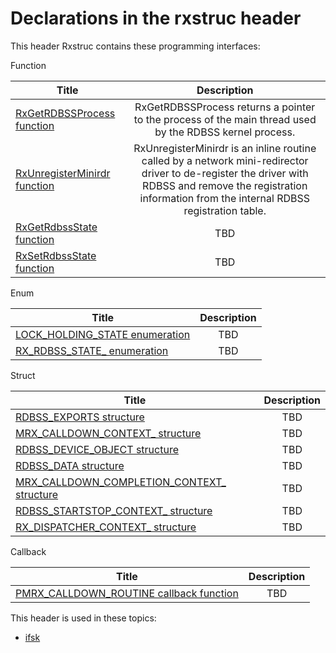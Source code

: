 # Declarations in the rxstruc header
This header Rxstruc contains these programming interfaces:

Function

| Title        | Description    |
| ------------- |:-------------:|
| [RxGetRDBSSProcess function](nf-rxstruc-rxgetrdbssprocess.md) | RxGetRDBSSProcess returns a pointer to the process of the main thread used by the RDBSS kernel process. |
| [RxUnregisterMinirdr function](nf-rxstruc-rxunregisterminirdr.md) | RxUnregisterMinirdr is an inline routine called by a network mini-redirector driver to de-register the driver with RDBSS and remove the registration information from the internal RDBSS registration table. |
| [RxGetRdbssState function](nf-rxstruc-rxgetrdbssstate.md) | TBD |
| [RxSetRdbssState function](nf-rxstruc-rxsetrdbssstate.md) | TBD |
Enum

| Title        | Description    |
| ------------- |:-------------:|
| [LOCK_HOLDING_STATE enumeration](ne-rxstruc--lock-holding-state.md) | TBD |
| [RX_RDBSS_STATE_ enumeration](ne-rxstruc--rx-rdbss-state-.md) | TBD |
Struct

| Title        | Description    |
| ------------- |:-------------:|
| [RDBSS_EXPORTS structure](ns-rxstruc--rdbss-exports.md) | TBD |
| [MRX_CALLDOWN_CONTEXT_ structure](ns-rxstruc--mrx-calldown-context-.md) | TBD |
| [RDBSS_DEVICE_OBJECT structure](ns-rxstruc--rdbss-device-object.md) | TBD |
| [RDBSS_DATA structure](ns-rxstruc--rdbss-data.md) | TBD |
| [MRX_CALLDOWN_COMPLETION_CONTEXT_ structure](ns-rxstruc--mrx-calldown-completion-context-.md) | TBD |
| [RDBSS_STARTSTOP_CONTEXT_ structure](ns-rxstruc--rdbss-startstop-context-.md) | TBD |
| [RX_DISPATCHER_CONTEXT_ structure](ns-rxstruc--rx-dispatcher-context-.md) | TBD |
Callback

| Title        | Description    |
| ------------- |:-------------:|
| [PMRX_CALLDOWN_ROUTINE callback function](nc-rxstruc-pmrx-calldown-routine.md) | TBD |

This header is used in these topics:

- [ifsk](..content/_ifsk)
